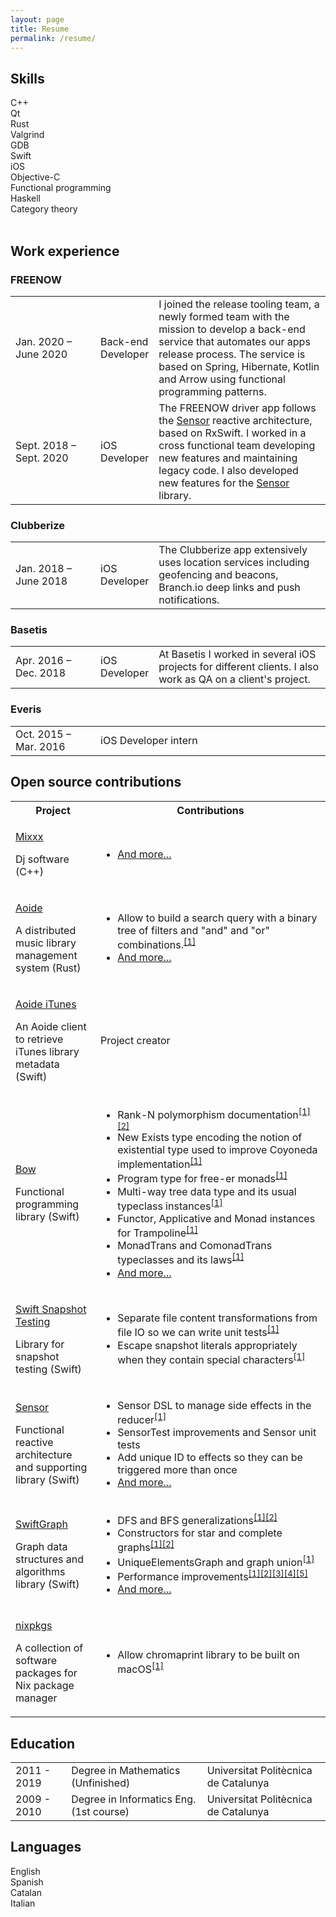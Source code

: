 ```yaml
---
layout: page
title: Resume
permalink: /resume/
---
```


<!-- <div class="banner">
Currently looking for a C++ job.
</div> -->

## Skills

<div class="autoTable">
  <div>
    <span>C++</span>
    <div class="meter">
      <span style="width: 50%"/>
    </div>
  </div>
  <div>
    <span>Qt</span>
    <div class="meter">
      <span style="width: 50%"/>
    </div>
  </div>
  <div>
    <span>Rust</span>
    <div class="meter">
      <span style="width: 50%"/>
    </div>
  </div>
  <div>
    <span>Valgrind</span>
    <div class="meter">
      <span style="width: 25%"/>
    </div>
  </div>
    <div>
    <span>GDB</span>
    <div class="meter">
      <span style="width: 25%"/>
    </div>
  </div>
  <div>
    <span>Swift</span>
    <div class="meter">
      <span style="width: 100%"/>
    </div>
  </div>
  <div>
    <span>iOS</span>
    <div class="meter">
      <span style="width: 100%"/>
    </div>
  </div>
  <div>
    <span>Objective-C</span>
    <div class="meter">
      <span style="width: 100%"/>
    </div>
  </div>
  <div>
    <span>Functional programming</span>
    <div class="meter">
      <span style="width: 50%"/>
    </div>
  </div>
  <div>
    <span>Haskell</span>
    <div class="meter">
      <span style="width: 25%"/>
    </div>
  </div>
  <div>
    <span>Category theory</span>
    <div class="meter">
      <span style="width: 25%"/>
    </div>
  </div>
</div>
<br/>

## Work experience

### FREENOW

 <table class="innerBorderTable">
  <col width="27%">
  <col width="17%">
   <tr>
    <td>Jan. 2020 – June 2020</td>
    <td>Back-end Developer</td>
    <td>I joined the release tooling team, a newly formed team with the mission to
    develop a back-end service that automates our apps release process.
    The service is based
    on Spring, Hibernate, Kotlin and Arrow using functional programming patterns.</td>
  </tr>
  <tr>
    <td>Sept. 2018 – Sept. 2020</td>
    <td>iOS Developer</td>
    <td> The FREENOW driver app follows the
    <a href="https://github.com/freenowtech/Sensor">Sensor</a> reactive
    architecture, based on RxSwift.
    I worked in a cross functional team developing new features and maintaining
    legacy code. I also developed new features for the <a href="https://github.com/freenowtech/Sensor">Sensor</a> library.</td>
  </tr>
</table>

### Clubberize

 <table class="innerBorderTable">
  <col width="27%">
  <col width="17%">
  <tr>
    <td>Jan. 2018 – June 2018</td>
    <td>iOS Developer</td>
    <td>The Clubberize app extensively uses location services
     including geofencing and beacons, Branch.io deep links
      and push notifications.</td>
  </tr>
</table>

### Basetis

 <table class="innerBorderTable">
  <col width="27%">
  <col width="17%">
  <tr>
    <td>Apr. 2016 – Dec. 2018</td>
    <td>iOS Developer</td>
    <td>At Basetis I worked in several iOS projects for different clients.
    I also work as QA on a client's project.</td>
  </tr>
</table>

### Everis

 <table class="innerBorderTable">
  <col width="27%">
  <tr>
    <td>Oct. 2015 – Mar. 2016</td>
    <td>iOS Developer intern</td>
  </tr>
</table>

## Open source contributions

 <table class="innerBorderTable">
  <col width="27%">
  <tr>
    <th>
      Project
    </th>
    <th>
      Contributions
    </th>
  </tr>
  <tr>
    <td>
      <p><a href="https://www.mixxx.org">Mixxx</a></p>
      <p>Dj software (C++)</p>
    </td>
    <td>
      <ul>
      <li><a href="https://github.com/mixxxdj/mixxx/pulls?q=is%3Apr+author%3Aferranpujolcamins">And more...</a></li>
      </ul>
    </td>
  </tr>
  <tr>
    <td>
      <p><a href="https://gitlab.com/uklotzde/aoide-rs/">Aoide</a></p>
      <p>A distributed music library management system (Rust)</p>
    </td>
    <td>
      <ul>
      <li>Allow to build a search query with a binary tree of filters and "and" and "or" combinations.<sup><a href="https://gitlab.com/uklotzde/aoide-rs/-/commit/30027b8d0f546a9161a2277149b356892a3e3104">[1]</a></sup></li>
      <li><a href="https://gitlab.com/uklotzde/aoide-rs/-/commits/development?author=Ferran%20Pujol%20Camins">And more...</a></li>
      </ul>
    </td>
  </tr>
  <tr>
    <td>
      <p><a href="https://github.com/ferranpujolcamins/aoide-iTunes">Aoide iTunes</a></p>
      <p>An Aoide client to retrieve iTunes library metadata (Swift)</p>
    </td>
    <td>
      Project creator
    </td>
  </tr>
  <tr>
    <td>
      <p><a href="https://bow-swift.io/">Bow</a></p>
      <p>Functional programming library (Swift)</p>
    </td>
    <td>
      <ul>
      <li>Rank-N polymorphism documentation<sup><a href="https://bow-swift.io/docs/fp-concepts/rank-n-polymorphism/">[1]</a><a href="https://github.com/bow-swift/bow/pull/622">[2]</a></sup></li>
      <li>New Exists type encoding the notion of existential type used to improve Coyoneda implementation<sup><a href="https://github.com/bow-swift/bow/pull/623">[1]</a></sup></li>
      <li>Program type for free-er monads<sup><a href="https://github.com/bow-swift/bow/pull/634">[1]</a></sup></li>
      <li>Multi-way tree data type and its usual typeclass instances<sup><a href="https://github.com/bow-swift/bow/pull/626">[1]</a></sup></li>
      <li>Functor, Applicative and Monad instances for Trampoline<sup><a href="https://github.com/bow-swift/bow/pull/636">[1]</a></sup></li>
      <li>MonadTrans and ComonadTrans typeclasses and its laws<sup><a href="https://github.com/bow-swift/bow/pull/645">[1]</a></sup></li>
      <li><a href="https://github.com/bow-swift/bow/pulls?q=+is%3Apr+author%3Aferranpujolcamins+">And more...</a></li>
      </ul>
    </td>
  </tr>
  <tr>
    <td>
      <p><a href="https://github.com/pointfreeco/swift-snapshot-testing/">Swift Snapshot Testing</a></p>
      <p>Library for snapshot testing (Swift)</p>
    </td>
    <td>
      <ul>
      <li>Separate file content transformations from file IO so we can write unit tests<sup><a href="https://github.com/pointfreeco/swift-snapshot-testing/pull/232">[1]</a></sup></li>
      <li>Escape snapshot literals appropriately when they contain special characters<sup><a href="https://github.com/pointfreeco/swift-snapshot-testing/pull/231">[1]</a></sup></li>
      </ul>
    </td>
  </tr>
  <tr>
    <td>
      <p><a href="https://github.com/freenowtech/Sensor">Sensor</a></p>
      <p>Functional reactive architecture and supporting library (Swift)</p>
    </td>
    <td>
      <ul>
      <li>Sensor DSL to manage side effects in the reducer<sup><a href="https://github.com/freenowtech/Sensor/commits/0.2.0">[1]</a></sup></li>
      <li>SensorTest improvements and Sensor unit tests</li>
      <li>Add unique ID to effects so they can be triggered more than once</li>
      <li><a href="https://github.com/freenowtech/Sensor/commits/master">And more...</a></li>
      </ul>
    </td>
  </tr>
  <tr>
    <td>
      <p><a href="https://github.com/davecom/SwiftGraph">SwiftGraph</a></p>
      <p>Graph data structures and algorithms library (Swift)</p>
    </td>
    <td>
      <ul>
      <li>DFS and BFS generalizations<sup><a href="https://github.com/davecom/SwiftGraph/pull/58">[1]</a><a href="https://github.com/davecom/SwiftGraph/pull/57">[2]</a></sup></li>
      <li>Constructors for star and complete graphs<sup><a href="https://github.com/davecom/SwiftGraph/pull/46">[1]</a><a href="https://github.com/davecom/SwiftGraph/pull/47">[2]</a></sup></li>
      <li>UniqueElementsGraph and graph union<sup><a href="https://github.com/davecom/SwiftGraph/pull/40">[1]</a></sup></li>
      <li>Performance improvements<sup><a href="https://github.com/davecom/SwiftGraph/pull/56">[1]</a><a href="https://github.com/davecom/SwiftGraph/pull/53">[2]</a><a href="https://github.com/davecom/SwiftGraph/pull/52">[3]</a><a href="https://github.com/davecom/SwiftGraph/pull/51">[4]</a><a href="https://github.com/davecom/SwiftGraph/pull/49">[5]</a></sup></li>
      <li><a href="https://github.com/davecom/SwiftGraph/pulls?q=+is%3Apr+author%3Aferranpujolcamins+">And more...</a></li>
      </ul>
    </td>
  </tr>
  <tr>
    <td>
      <p><a href="https://github.com/NixOS/nixpkgs">nixpkgs</a></p>
      <p>A collection of software packages for Nix package manager</p>
    </td>
    <td>
      <ul>
      <li>Allow chromaprint library to be built on macOS<sup><a href="https://github.com/NixOS/nixpkgs/pull/98057">[1]</a></sup></li>
      </ul>
    </td>
  </tr>
</table>

## Education

 <table class="innerBorderTable">
  <tr>
    <td>2011 - 2019</td>
    <td>Degree in Mathematics (Unfinished)</td>
    <td>Universitat Politècnica de Catalunya</td>
  </tr>
  <tr>
    <td>2009 - 2010</td>
    <td>Degree in Informatics Eng. (1st course)</td>
    <td>Universitat Politècnica de Catalunya</td>
  </tr>
</table>

## Languages

<div class="autoTable">
  <div>
    <span>English</span>
    <div class="meter">
      <span style="width: 80%"/>
    </div>
  </div>
  <div>
    <span>Spanish</span>
    <div class="meter">
      <span style="width: 100%"/>
    </div>
  </div>
  <div>
    <span>Catalan</span>
    <div class="meter">
      <span style="width: 100%"/>
    </div>
  </div>
  <div>
    <span>Italian</span>
    <div class="meter">
      <span style="width: 10%"/>
    </div>
  </div>
</div>